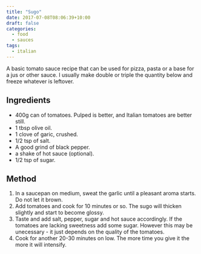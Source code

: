```yaml
---
title: "Sugo"
date: 2017-07-08T08:06:39+10:00
draft: false
categories:
  - food
  - sauces
tags: 
  - italian
---
```


A basic tomato sauce recipe that can be used for pizza, pasta or a base for a jus or other sauce. I usually make double or triple the quantity below and freeze whatever is leftover.
<!--more-->
## Ingredients

* 400g can of tomatoes. Pulped is better, and Italian tomatoes are better still.
* 1 tbsp olive oil.
* 1 clove of garic, crushed.
* 1/2 tsp of salt.
* A good grind of black pepper.
* a shake of hot sauce (optional).
* 1/2 tsp of sugar.

## Method

1. In a saucepan on medium, sweat the garlic until a pleasant aroma starts. Do not let it brown.
1. Add tomatoes and cook for 10 minutes or so. The sugo will thicken slightly and start to become glossy.
1. Taste and add salt, pepper, sugar and hot sauce accordingly. If the tomatoes are lacking sweetness add some sugar. However this may be unecessary - it just depends on the quality of the tomatoes.
1. Cook for another 20-30 minutes on low. The more time you give it the more it will intensify.